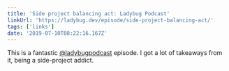 ```yaml
---
title: 'Side project balancing act: Ladybug Podcast'
linkUrl: 'https://ladybug.dev/episode/side-project-balancing-act/'
tags: ['links'] 
date: '2019-07-10T08:22:16.167Z'
---
```

This is a fantastic [@ladybugpodcast](//twitter.com/ladybugpodcast) episode. I got a lot of takeaways from it, being a side-project addict.
